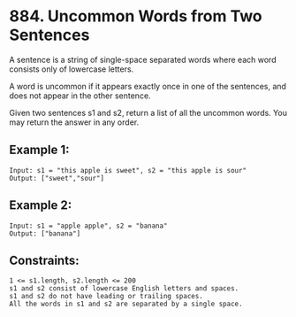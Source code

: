 # 884. Uncommon Words from Two Sentences
     
A sentence is a string of single-space separated words where each word consists only of lowercase letters.

A word is uncommon if it appears exactly once in one of the sentences, and does not appear in the other sentence.

Given two sentences s1 and s2, return a list of all the uncommon words. You may return the answer in any order.

## Example 1:

    Input: s1 = "this apple is sweet", s2 = "this apple is sour"
    Output: ["sweet","sour"]

## Example 2:

    Input: s1 = "apple apple", s2 = "banana"
    Output: ["banana"]

## Constraints:

    1 <= s1.length, s2.length <= 200
    s1 and s2 consist of lowercase English letters and spaces.
    s1 and s2 do not have leading or trailing spaces.
    All the words in s1 and s2 are separated by a single space.